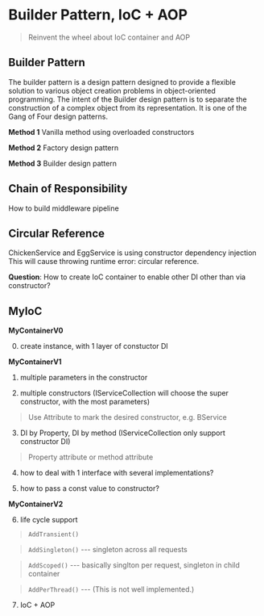 # Builder Pattern, IoC + AOP
>Reinvent the wheel about IoC container and AOP

## Builder Pattern
The builder pattern is a design pattern designed to provide a flexible solution to various object creation problems in object-oriented programming. 
The intent of the Builder design pattern is to separate the construction of a complex object from its representation. 
It is one of the Gang of Four design patterns.

**Method 1**
Vanilla method using overloaded constructors

**Method 2**
Factory design pattern

**Method 3**
Builder design pattern

## Chain of Responsibility
How to build middleware pipeline

## Circular Reference
ChickenService and EggService is using constructor dependency injection
This will cause throwing runtime error: circular reference.

**Question**: How to create IoC container to enable other DI other than via constructor?

## MyIoC

**MyContainerV0**

0. create instance, with 1 layer of constuctor DI

**MyContainerV1**
1. multiple parameters in the constructor

2. multiple constructors (IServiceCollection will choose the super constructor, with the most parameters)

>Use Attribute to mark the desired constructor, e.g. BService

3. DI by Property, DI by method (IServiceCollection only support constructor DI)

>Property attribute or method attribute

4. how to deal with 1 interface with several implementations?

5. how to pass a const value to constructor?

**MyContainerV2**

6. life cycle support

>`AddTransient()`

>`AddSingleton()` --- singleton across all requests

>`AddScoped()` --- basically singlton per request, singleton in child container

>`AddPerThread()` --- (This is not well implemented.)

7. IoC + AOP
